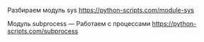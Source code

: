 Разбираем модуль sys
https://python-scripts.com/module-sys

Модуль subprocess — Работаем с процессами
https://python-scripts.com/subprocess